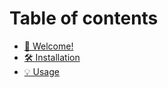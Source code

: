 # Table of contents

* [👋 Welcome!](README.md)
* [🛠️ Installation](installation.md)
* [💡 Usage](usage.md)
